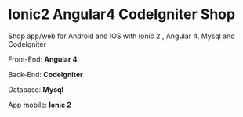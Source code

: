 # Ionic2 Angular4 CodeIgniter Shop
Shop app/web for Android and IOS with Ionic 2  , Angular 4, Mysql  and CodeIgniter

Front-End: <strong>Angular 4</strong>

Back-End: <strong>CodeIgniter</strong>

Database: <strong>Mysql</strong>

App mobile: <strong>Ionic 2</strong>


